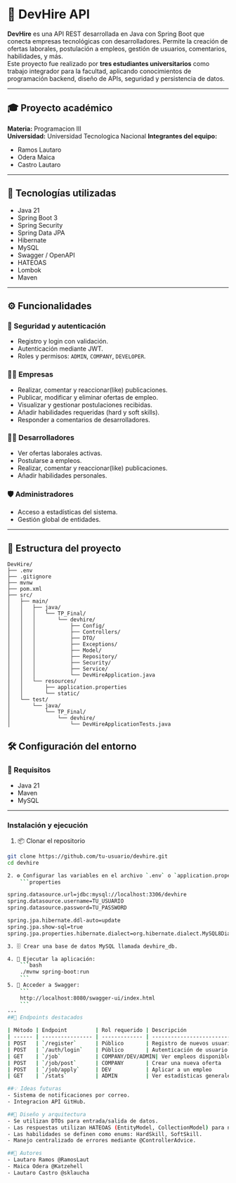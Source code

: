 # 🚀 DevHire API

**DevHire** es una API REST desarrollada en Java con Spring Boot que conecta empresas tecnológicas con desarrolladores. Permite la creación de ofertas laborales, postulación a empleos, gestión de usuarios, comentarios, habilidades, y más.  
Este proyecto fue realizado por **tres estudiantes universitarios** como trabajo integrador para la facultad, aplicando conocimientos de programación backend, diseño de APIs, seguridad y persistencia de datos.

---

## 🎓 Proyecto académico

**Materia:** Programacion Ⅲ  
**Universidad:** Universidad Tecnologica Nacional 
**Integrantes del equipo:**
- Ramos Lautaro  
- Odera Maica  
- Castro Lautaro

---

## 🧰 Tecnologías utilizadas

- Java 21
- Spring Boot 3  
- Spring Security  
- Spring Data JPA  
- Hibernate  
- MySQL  
- Swagger / OpenAPI  
- HATEOAS  
- Lombok  
- Maven

---

## ⚙️ Funcionalidades

### 🔐 Seguridad y autenticación
- Registro y login con validación.
- Autenticación mediante JWT.
- Roles y permisos: `ADMIN`, `COMPANY`, `DEVELOPER`.

### 🧑‍💼 Empresas
- Realizar, comentar y reaccionar(like) publicaciones.
- Publicar, modificar y eliminar ofertas de empleo.
- Visualizar y gestionar postulaciones recibidas.
- Añadir habilidades requeridas (hard y soft skills).
- Responder a comentarios de desarrolladores.

### 👨‍💻 Desarrolladores
- Ver ofertas laborales activas.
- Postularse a empleos.
- Realizar, comentar y reaccionar(like) publicaciones.
- Añadir habilidades personales.

### 🛡️ Administradores
- Acceso a estadísticas del sistema.
- Gestión global de entidades.

---
## 📁 Estructura del proyecto

```text
DevHire/
├── .env
├── .gitignore
├── mvnw
├── pom.xml
├── src/
│   ├── main/
│   │   ├── java/
│   │   │   └── TP_Final/
│   │   │       └── devhire/
│   │   │           ├── Config/
│   │   │           ├── Controllers/
│   │   │           ├── DTO/
│   │   │           ├── Exceptions/
│   │   │           ├── Model/
│   │   │           ├── Repository/
│   │   │           ├── Security/
│   │   │           ├── Service/
│   │   │           └── DevHireApplication.java
│   │   └── resources/
│   │       ├── application.properties
│   │       └── static/
│   └── test/
│       └── java/
│           └── TP_Final/
│               └── devhire/
│                   └── DevHireApplicationTests.java
```
## 🛠️ Configuración del entorno
### 🔧 Requisitos
- Java 21
- Maven
- MySQL
---
###  Instalación y ejecución

1. 📦 Clonar el repositorio

```bash
git clone https://github.com/tu-usuario/devhire.git
cd devhire

2. ⚙️ Configurar las variables en el archivo `.env` o `application.properties`:
    ```properties

spring.datasource.url=jdbc:mysql://localhost:3306/devhire
spring.datasource.username=TU_USUARIO
spring.datasource.password=TU_PASSWORD

spring.jpa.hibernate.ddl-auto=update
spring.jpa.show-sql=true
spring.jpa.properties.hibernate.dialect=org.hibernate.dialect.MySQL8Dialect

3. 🗄️ Crear una base de datos MySQL llamada devhire_db.

4. 🚀 Ejecutar la aplicación:
    ```bash
    ./mvnw spring-boot:run
    ```
5. 📑 Acceder a Swagger:
    ```
    http://localhost:8080/swagger-ui/index.html
    ```
---
##🔑 Endpoints destacados

| Método | Endpoint         | Rol requerido | Descripción                 |
| ------ | ---------------- | ------------- | --------------------------- |
| POST   | `/register`      | Público       | Registro de nuevos usuarios |
| POST   | `/auth/login`    | Público       | Autenticación de usuario    |
| GET    | `/job`           | COMPANY/DEV/ADMIN| Ver empleos disponibles  |
| POST   | `/job/post`      | COMPANY       | Crear una nueva oferta      |
| POST   | `/job/apply`     | DEV           | Aplicar a un empleo         |
| GET    | `/stats`         | ADMIN         | Ver estadísticas generales  |

##💡 Ideas futuras
- Sistema de notificaciones por correo.
- Integracion API GitHub.

##📌 Diseño y arquitectura
- Se utilizan DTOs para entrada/salida de datos.
- Las respuestas utilizan HATEOAS (EntityModel, CollectionModel) para navegación semántica RESTful.
- Las habilidades se definen como enums: HardSkill, SoftSkill.
- Manejo centralizado de errores mediante @ControllerAdvice.

##👥 Autores
- Lautaro Ramos @RamosLaut
- Maica Odera @Katzehell
- Lautaro Castro @sklaucha

